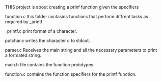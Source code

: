 THIS project is about creating a prinf function given the specifiers

function.c
this folder contasins functions that perform diffrent tasks as required by _printf

_printf.c print format of a character.

putchar.c writes the character c to stdout.

parser.c Receives the main string and all the necessary parameters to print a formated string.

main.h file contains the function prototypes.

function.c contains the function specifiers for the printf function.

